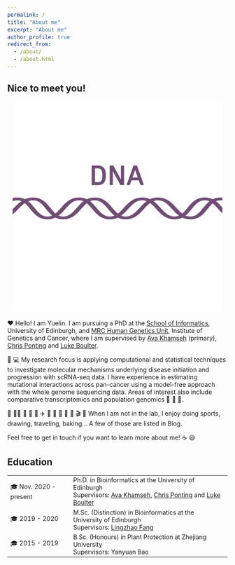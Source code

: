 ```yaml
---
permalink: /
title: "About me"
excerpt: "About me"
author_profile: true
redirect_from: 
  - /about/
  - /about.html
---
```

## Nice to meet you!
<p align="center">
   <img src="../images/Central_dogma.gif" />
</p>

❤️ Hello! I am Yuelin. I am pursuing a PhD at the [School of Informatics](https://www.ed.ac.uk/informatics), University of Edinburgh, and [MRC Human Genetics Unit](https://www.ed.ac.uk/mrc-human-genetics-unit), Institute of Genetics and Cancer, where I am supervised by [Ava Khamseh](https://edbiomed.ai/people/) (primary), [Chris Ponting](https://www.ed.ac.uk/profile/chris-ponting) and [Luke Boulter](https://www.ed.ac.uk/profile/luke-boulter). 

🧬 💻 My research focus is applying computational and statistical techniques to investigate molecular mechanisms underlying disease initiation and progression with scRNA-seq data. I have experience in estimating mutational interactions across pan-cancer using a model-free approach with the whole genome sequencing data. Areas of interest also include comparative transcriptomics and population genomics 👫 🐂 🐖. 

🏓 🏃‍♀️ 🎵 🎤 🎨 ✈️ 🦋 🥖 🎲 📸 📖 🎬 🍿 When I am not in the lab, I enjoy doing sports, drawing, traveling, baking... A few of those are listed in Blog.

Feel free to get in touch if you want to learn more about me! ☕️ 😃

## Education
<table><tbody>
  <tr>
    <td> 🎓 Nov. 2020 - present</td>
    <td>
      Ph.D. in Bioinformatics at the University of Edinburgh<br>
      Supervisors: <a href="https://edbiomed.ai/people/" target="_blank">Ava Khamseh</a>, <a href="https://www.ed.ac.uk/profile/chris-ponting" target="_blank">Chris Ponting</a> and <a href="https://www.ed.ac.uk/profile/luke-boulter" target="_blank">Luke Boulter</a>
    </td>
  </tr>
  <tr>
    <td> 🎓 2019 - 2020</td>
    <td>
      M.Sc. (Distinction) in Bioinformatics at the University of Edinburgh<br>
      Supervisors: <a href="https://scholar.google.com/citations?user=cgcFdCkAAAAJ&hl=en">Lingzhao Fang</a>
    </td>
  </tr>
  <tr>
    <td> 🎓 2015 - 2019</td>
    <td>
      B.Sc. (Honours) in Plant Protection at Zhejiang University<br>
      Supervisors: Yanyuan Bao
      </td>
  </tr>
</tbody>
</table>




